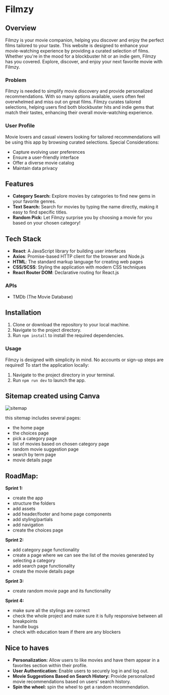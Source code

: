 # Filmzy

## Overview
Filmzy is your movie companion, helping you discover and enjoy the perfect films tailored to your taste. This website is designed to enhance your movie-watching experience by providing a curated selection of films. Whether you're in the mood for a blockbuster hit or an indie gem, Filmzy has you covered. Explore, discover, and enjoy your next favorite movie with Filmzy.

### Problem
Filmzy is needed to simplify movie discovery and provide personalized recommendations. With so many options available, users often feel overwhelmed and miss out on great films. Filmzy curates tailored selections, helping users find both blockbuster hits and indie gems that match their tastes, enhancing their overall movie-watching experience.

### User Profile
Movie lovers and casual viewers looking for tailored recommendations will be using this app by browsing curated selections.
Special Considerations:

- Capture evolving user preferences
- Ensure a user-friendly interface
- Offer a diverse movie catalog
- Maintain data privacy


## Features
- **Category Search:** Explore movies by categories to find new gems in your favorite genres.
- **Text Search:** Search for movies by typing the name directly, making it easy to find specific titles.
- **Random Pick:** Let Filmzy surprise you by choosing a movie for you based on your chosen category!

  
## Tech Stack

- **React**: A JavaScript library for building user interfaces
- **Axios**: Promise-based HTTP client for the browser and Node.js
- **HTML**: The standard markup language for creating web pages
- **CSS/SCSS**: Styling the application with modern CSS techniques
- **React Router DOM**: Declarative routing for React.js

### APIs
- TMDb (The Movie Database)


## Installation
1. Clone or download the repository to your local machine.
2. Navigate to the project directory.
3. Run `npm install` to install the required dependencies.

### Usage
Filmzy is designed with simplicity in mind. No accounts or sign-up steps are required!
To start the application locally:

1. Navigate to the project directory in your terminal.
2. Run `npm run dev` to launch the app.


## Sitemap created using Canva

![sitemap](https://github.com/user-attachments/assets/f010857f-2068-492b-839e-95639fdb9a75)

  this sitemap includes several pages:
  - the home page
  - the choices page
  - pick a category page
  - list of movies based on chosen category page
  - random movie suggestion page
  - search by term page
  - movie details page
    


## RoadMap:
**Sprint 1:**
- create the app
- structure the folders
- add assets
- add header/footer and home page components
- add styling/partials
- add navigation
- create the choices page

**Sprint 2:**  
- add category page functionality
- create a page where we can see the list of the movies generated by selecting a category
- add search page functionality
- create the movie details page

**Sprint 3:** 
- create random movie page and its functionality


**Sprint 4:**
- make sure all the stylings are correct
- check the whole project and make sure it is fully responsive between all breakpoints
- handle bugs
- check with education team if there are any blockers 


## Nice to haves
- **Personalization:** Allow users to like movies and have them appear in a favorites section within their profile.
- **User Authentication:** Enable users to securely log in and log out.
- **Movie Suggestions Based on Search History:** Provide personalized movie recommendations based on users' search history.
- **Spin the wheel:** spin the wheel to get a random recommendation. 



